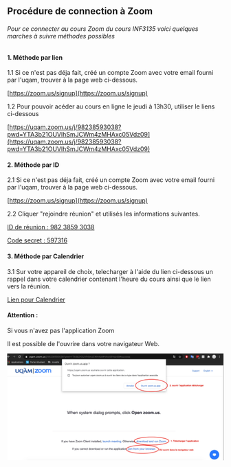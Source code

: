 ## Procédure de connection à Zoom

###### Pour ce connecter au cours Zoom du cours INF3135 voici quelques marches à suivre méthodes possibles

#### 1. Méthode par lien

 1.1 Si ce n'est pas déja fait, créé un compte Zoom avec votre email fourni par l'uqam, trouver à la page web ci-dessous. 

[https://zoom.us/signup](https://zoom.us/signup)

1.2 Pour pouvoir acéder au cours en ligne le jeudi à 13h30, utiliser le liens ci-dessous

[https://uqam.zoom.us/j/98238593038?pwd=YTA3b21OUVlhSmJCWm4zMHAxc05Vdz09](https://uqam.zoom.us/j/98238593038?pwd=YTA3b21OUVlhSmJCWm4zMHAxc05Vdz09)

#### 2. Méthode par ID

2.1  Si ce n'est pas déja fait, créé un compte Zoom avec votre email fourni par l'uqam, trouver à la page web ci-dessous. 

[https://zoom.us/signup](https://zoom.us/signup)

2.2 Cliquer "rejoindre réunion" et utilisés les informations suivantes.

<u>ID de réunion : 982 3859 3038</u>

<u>Code secret : 597316</u>

#### 3. Méthode par Calendrier

3.1 Sur votre appareil de choix, telecharger à l'aide du lien ci-dessous un rappel dans votre calendrier contenant l'heure du cours ainsi que le lien vers la réunion.

 [Lien pour Calendrier](https://uqam.zoom.us/meeting/tJwvdOGtpzgqGdzfMvckWGSzRXchGX6FBB5O/ics?icsToken=98tyKuCgrDgiH92WsBqPRow-AIjCWe_xmHZfjadHmjLzACtkRTDsBNpBOpVHRv7y)

#### Attention : 

Si vous n'avez pas l'application Zoom 

Il est possible de l'ouvrire dans votre navigateur Web. 

![Photo](https://github.com/shanieUQAM/Procedure-Zoom3135/blob/master/explicationZoom.jpg)

